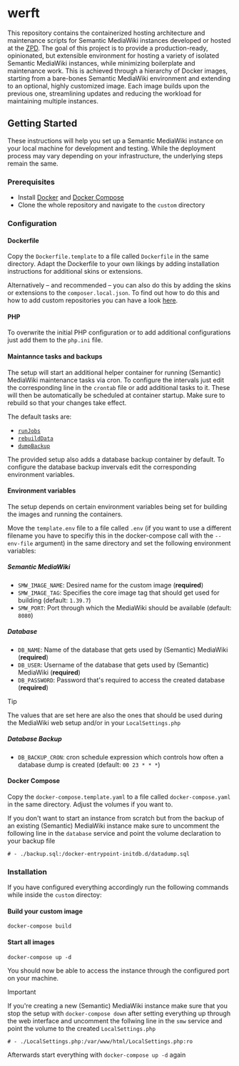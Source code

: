 # werft

This repository contains the containerized hosting architecture and maintenance scripts for Semantic MediaWiki instances developed or hosted at the [ZPD](https://github.com/uniwue-zpd). The goal of this project is to provide a production-ready, opinionated, but extensible environment for hosting a variety of isolated Semantic MediaWiki instances, while minimizing boilerplate and maintenance work. This is achieved through a hierarchy of Docker images, starting from a bare-bones Semantic MediaWiki environment and extending to an optional, highly customized image. Each image builds upon the previous one, streamlining updates and reducing the workload for maintaining multiple instances.

## Getting Started

These instructions will help you set up a Semantic MediaWiki instance on your local machine for development and testing. While the deployment process may vary depending on your infrastructure, the underlying steps remain the same.

### Prerequisites

* Install [Docker](https://docs.docker.com/get-started/get-docker/) and [Docker Compose](https://docs.docker.com/compose/install/)
* Clone the whole repository and navigate to the `custom` directory

### Configuration
#### Dockerfile
Copy the `Dockerfile.template` to a file called `Dockerfile` in the same directory.
Adapt the Dockerfile to your own likings by adding installation instructions for additional skins or extensions.

Alternatively – and recommended – you can also do this by adding the skins or extensions to the `composer.local.json`. To find out how to do this and how to add custom repositories you can have a look [here](https://github.com/uniwue-zpd/werft/blob/main/images/core/core.composer.local.json).

#### PHP
To overwrite the initial PHP configuration or to add additional configurations just add them to the `php.ini` file.

#### Maintannce tasks and backups
The setup will start an additional helper container for running (Semantic) MediaWiki maintenance tasks via cron. 
To configure the intervals just edit the corresponding line in the `crontab` file or add additional tasks to it.
These will then be automatically be scheduled at container startup. Make sure to rebuild so that your changes take effect.

The default tasks are: 
- [`runJobs`](https://www.mediawiki.org/wiki/Manual:RunJobs.php)
- [`rebuildData`](https://www.semantic-mediawiki.org/wiki/Help:Maintenance_script_rebuildData.php)
- [`dumpBackup`](https://www.mediawiki.org/wiki/Manual:DumpBackup.php)

The provided setup also adds a database backup container by default. To configure the database backup invervals edit the corresponding environment variables.

#### Environment variables
The setup depends on certain environment variables being set for building the images and running the containers.

Move the `template.env` file to a file called `.env` (if you want to use a different filename you have to specifiy this in the docker-compose call with the `--env-file` argument) in the same directory and set the following environment variables:
##### Semantic MediaWiki
- `SMW_IMAGE_NAME`: Desired name for the custom image (**required**)
- `SMW_IMAGE_TAG`: Specifies the core image tag that should get used for building (default: `1.39.7`) 
- `SMW_PORT`: Port through which the MediaWiki should be available (default: `8080`)
##### Database
- `DB_NAME`: Name of the database that gets used by (Semantic) MediaWiki (**required**)
- `DB_USER`: Username of the database that gets used by (Semantic) MediaWiki (**required**)
- `DB_PASSWORD`: Password that's required to access the created database (**required**)
> [!TIP]
> The values that are set here are also the ones that should be used during the MediaWiki web setup and/or in your `LocalSettings.php`
##### Database Backup
- `DB_BACKUP_CRON`: cron schedule expression which controls how often a database dump is created (default: `00 23 * * *`)

#### Docker Compose
Copy the `docker-compose.template.yaml` to a file called `docker-compose.yaml` in the same directory.
Adjust the volumes if you want to.

If you don't want to start an instance from scratch but from the backup of an existing (Semantic) MediaWiki instance make sure to uncomment the following line in the `database` service and point the volume declaration to your backup file
```
# - ./backup.sql:/docker-entrypoint-initdb.d/datadump.sql
```

### Installation
If you have configured everything accordingly run the following commands while inside the `custom` directoy:

#### Build your custom image
```
docker-compose build
```

#### Start all images
```
docker-compose up -d
```

You should now be able to access the instance through the configured port on your machine.

> [!IMPORTANT]  
> If you're creating a new (Semantic) MediaWiki instance make sure that you stop the setup with `docker-compose down` after setting everything up through the web interface and uncomment the follwing line in the `smw` service and point the volume to the created `LocalSettings.php`
> 
> `# - ./LocalSettings.php:/var/www/html/LocalSettings.php:ro`
>
> Afterwards start everything with `docker-compose up -d` again 
